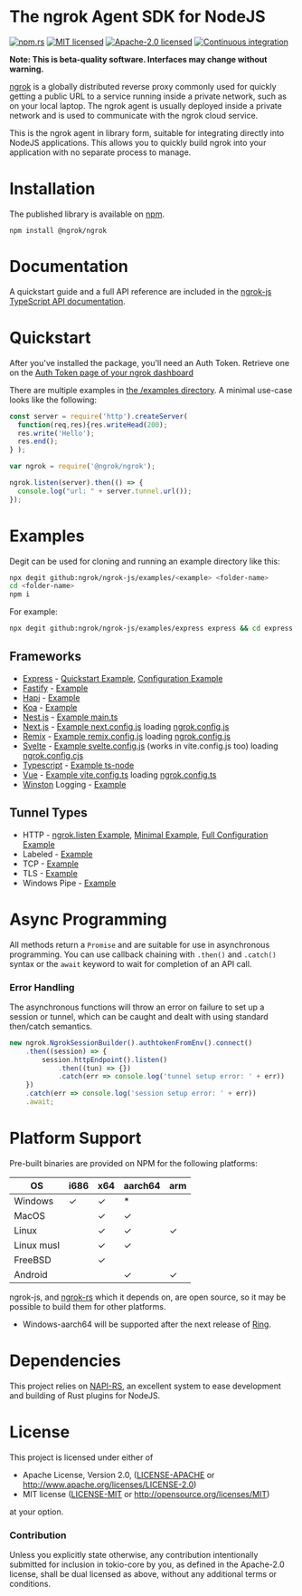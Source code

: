 # The ngrok Agent SDK for NodeJS

[![npm.rs][npm-badge]][npm-url]
[![MIT licensed][mit-badge]][mit-url]
[![Apache-2.0 licensed][apache-badge]][apache-url]
[![Continuous integration][ci-badge]][ci-url]

[npm-badge]: https://img.shields.io/npm/v/@ngrok/ngrok.svg
[npm-url]: https://www.npmjs.com/package/@ngrok/ngrok
[mit-badge]: https://img.shields.io/badge/license-MIT-blue.svg
[mit-url]: https://github.com/ngrok/ngrok-rs/blob/main/LICENSE-MIT
[apache-badge]: https://img.shields.io/badge/license-Apache_2.0-blue.svg
[apache-url]: https://github.com/ngrok/ngrok-rs/blob/main/LICENSE-APACHE
[ci-badge]: https://github.com/ngrok/ngrok-js/actions/workflows/ci.yml/badge.svg
[ci-url]: https://github.com/ngrok/ngrok-js/actions/workflows/ci.yml

**Note: This is beta-quality software. Interfaces may change without warning.**

[ngrok](https://ngrok.com) is a globally distributed reverse proxy commonly used for quickly getting a public URL to a
service running inside a private network, such as on your local laptop. The ngrok agent is usually
deployed inside a private network and is used to communicate with the ngrok cloud service.

This is the ngrok agent in library form, suitable for integrating directly into NodeJS
applications. This allows you to quickly build ngrok into your application with no separate process
to manage.

# Installation

The published library is available on
[npm](https://www.npmjs.com/package/@ngrok/ngrok).

```shell
npm install @ngrok/ngrok
```

# Documentation

A quickstart guide and a full API reference are included in the [ngrok-js TypeScript API documentation](https://ngrok.github.io/ngrok-js/).

# Quickstart

After you've installed the package, you'll need an Auth Token. Retrieve one on the
[Auth Token page of your ngrok dashboard](https://dashboard.ngrok.com/get-started/your-authtoken)

There are multiple examples in [the /examples directory](https://github.com/ngrok/ngrok-js/tree/main/examples).
A minimal use-case looks like the following:

```jsx
const server = require('http').createServer(
  function(req,res){res.writeHead(200);
  res.write('Hello');
  res.end();
} );

var ngrok = require('@ngrok/ngrok');

ngrok.listen(server).then(() => {
  console.log("url: " + server.tunnel.url());
});
```

# Examples

Degit can be used for cloning and running an example directory like this:
```bash
npx degit github:ngrok/ngrok-js/examples/<example> <folder-name>
cd <folder-name>
npm i
```
For example:
```bash
npx degit github:ngrok/ngrok-js/examples/express express && cd express && npm i
```


## Frameworks
* [Express](https://expressjs.com/) - [Quickstart Example](https://github.com/ngrok/ngrok-js/blob/main/examples/express/ngrok-express-quickstart.js), [Configuration Example](https://github.com/ngrok/ngrok-js/blob/main/examples/express/ngrok-express.js)
* [Fastify](https://www.fastify.io/) - [Example](https://github.com/ngrok/ngrok-js/blob/main/examples/fastify/ngrok-fastify.js)
* [Hapi](https://hapi.dev/) - [Example](https://github.com/ngrok/ngrok-js/blob/main/examples/hapi/ngrok-hapi.js)
* [Koa](https://koajs.com/) - [Example](https://github.com/ngrok/ngrok-js/blob/main/examples/koa/ngrok-koa.js)
* [Nest.js](https://nestjs.com/) - [Example main.ts](https://github.com/ngrok/ngrok-js/blob/main/examples/nestjs/src/main.ts)
* [Next.js](https://nextjs.org/) - [Example next.config.js](https://github.com/ngrok/ngrok-js/blob/main/examples/nextjs/next.config.js) loading [ngrok.config.js](https://github.com/ngrok/ngrok-js/blob/main/examples/nextjs/ngrok.config.js)
* [Remix](https://remix.run/) - [Example remix.config.js](https://github.com/ngrok/ngrok-js/blob/main/examples/remix/remix.config.js) loading [ngrok.config.js](https://github.com/ngrok/ngrok-js/blob/main/examples/remix/ngrok.config.js)
* [Svelte](https://svelte.dev/) - [Example svelte.config.js](https://github.com/ngrok/ngrok-js/blob/main/examples/svelte/svelte.config.js) (works in vite.config.js too) loading [ngrok.config.cjs](https://github.com/ngrok/ngrok-js/blob/main/examples/svelte/ngrok.config.cjs)
* [Typescript](https://www.typescriptlang.org/) - [Example ts-node](https://github.com/ngrok/ngrok-js/blob/main/examples/ngrok-typescript.ts)
* [Vue](https://vuejs.org/) - [Example vite.config.ts](https://github.com/ngrok/ngrok-js/blob/main/examples/vue/vite.config.ts) loading [ngrok.config.ts](https://github.com/ngrok/ngrok-js/blob/main/examples/vue/ngrok.config.ts)
* [Winston](https://github.com/winstonjs/winston#readme) Logging - [Example](https://github.com/ngrok/ngrok-js/blob/main/examples/ngrok-winston.js)

## Tunnel Types
* HTTP - [ngrok.listen Example](https://github.com/ngrok/ngrok-js/blob/main/examples/ngrok-listen.js), [Minimal Example](https://github.com/ngrok/ngrok-js/blob/main/examples/ngrok-http-minimum.js), [Full Configuration Example](https://github.com/ngrok/ngrok-js/blob/main/examples/ngrok-http-full.js)
* Labeled - [Example](https://github.com/ngrok/ngrok-js/blob/main/examples/ngrok-labeled.js)
* TCP - [Example](https://github.com/ngrok/ngrok-js/blob/main/examples/ngrok-tcp.js)
* TLS - [Example](https://github.com/ngrok/ngrok-js/blob/main/examples/ngrok-tls.js)
* Windows Pipe - [Example](https://github.com/ngrok/ngrok-js/blob/main/examples/ngrok-windows-pipe.js)

# Async Programming

All methods return a `Promise` and are suitable for use in asynchronous
programming. You can use callback chaining with `.then()` and `.catch()` syntax
or the `await` keyword to wait for completion of an API call.

### Error Handling

The asynchronous functions will throw an error on failure to set up a session or tunnel,
which can be caught and dealt with using standard then/catch semantics.

```jsx
new ngrok.NgrokSessionBuilder().authtokenFromEnv().connect()
    .then((session) => {
        session.httpEndpoint().listen()
            .then((tun) => {})
            .catch(err => console.log('tunnel setup error: ' + err))
    })
    .catch(err => console.log('session setup error: ' + err))
    .await;
```

# Platform Support

Pre-built binaries are provided on NPM for the following platforms:

| OS         | i686 | x64 | aarch64 | arm |
| ---------- | -----|-----|---------|-----|
| Windows    |   ✓  |  ✓  |    *    |     |
| MacOS      |      |  ✓  |    ✓    |     |
| Linux      |      |  ✓  |    ✓    |  ✓  |
| Linux musl |      |  ✓  |    ✓    |     |
| FreeBSD    |      |  ✓  |         |     |
| Android    |      |     |    ✓    |  ✓  |

ngrok-js, and [ngrok-rs](https://github.com/ngrok/ngrok-rs/) which it depends on, are open source, so it may be possible to build them for other platforms.

* Windows-aarch64 will be supported after the next release of [Ring](https://github.com/briansmith/ring/issues/1167).

# Dependencies

This project relies on [NAPI-RS](https://napi.rs/), an excellent system to ease development and building of Rust plugins for NodeJS.

# License

This project is licensed under either of

 * Apache License, Version 2.0, ([LICENSE-APACHE](LICENSE-APACHE) or
   http://www.apache.org/licenses/LICENSE-2.0)
 * MIT license ([LICENSE-MIT](LICENSE-MIT) or
   http://opensource.org/licenses/MIT)

at your option.

### Contribution

Unless you explicitly state otherwise, any contribution intentionally submitted
for inclusion in tokio-core by you, as defined in the Apache-2.0 license, shall be
dual licensed as above, without any additional terms or conditions.
